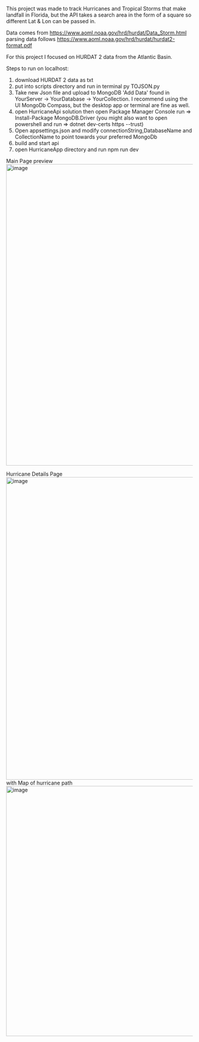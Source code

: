 This project was made to track Hurricanes and Tropical Storms that make landfall in Florida, but the API takes a search area in the form of a square so different Lat & Lon can be passed in. 

Data comes from https://www.aoml.noaa.gov/hrd/hurdat/Data_Storm.html
parsing data follows https://www.aoml.noaa.gov/hrd/hurdat/hurdat2-format.pdf

For this project I focused on HURDAT 2 data from the Atlantic Basin.


Steps to run on localhost:
1) download HURDAT 2 data as txt
2) put into scripts directory and run in terminal py TOJSON.py
3) Take new Json file and upload to MongoDB 'Add Data' found in YourServer -> YourDatabase -> YourCollection. I recommend using the UI MongoDb Compass, but the desktop app or terminal are fine as well. 
4) open HurricaneApi solution then open Package Manager Console run => Install-Package MongoDB.Driver (you might also want to open powershell and run => dotnet dev-certs https --trust)
5) Open appsettings.json and modify connectionString,DatabaseName and CollectionName to point towards your preferred MongoDb
6) build and start api
7) open HurricaneApp directory and run npm run dev


Main Page preview
<img width="1917" height="811" alt="image" src="https://github.com/user-attachments/assets/796a6420-0a9f-4ef4-8974-76e72913c768" />

Hurricane Details Page
<img width="1901" height="814" alt="image" src="https://github.com/user-attachments/assets/5d2ab756-a68f-4548-aa81-f339b36d4847" />
with Map of hurricane path
<img width="1330" height="673" alt="image" src="https://github.com/user-attachments/assets/2a03e473-c3e5-4933-82be-c002e211aa54" />



